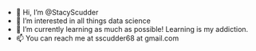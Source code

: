 - 👋 Hi, I’m @StacyScudder
- 👀 I’m interested in all things data science
- 🌱 I’m currently learning as much as possible! Learning is my addiction.
- 📫 You can reach me at sscudder68 at gmail.com

<!---
StacyScudder/StacyScudder is a ✨ special ✨ repository because its `README.md` (this file) appears on your GitHub profile.
You can click the Preview link to take a look at your changes.
--->
